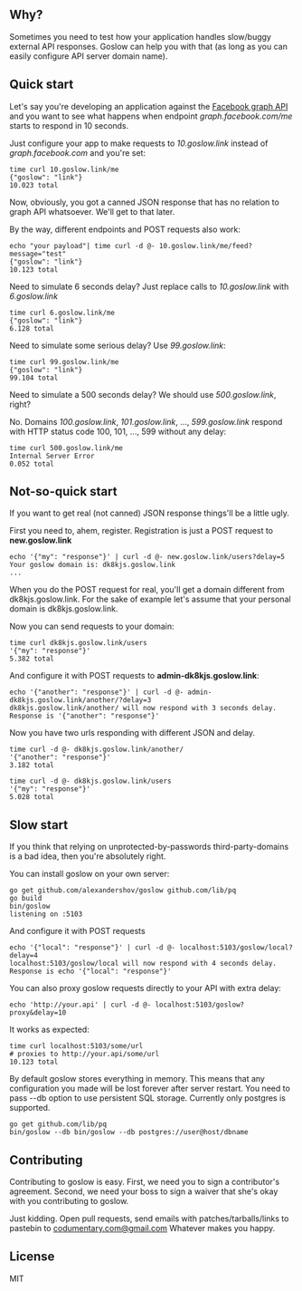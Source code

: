 ## Why?
Sometimes you need to test how your application handles slow/buggy
external API responses. Goslow can help you with that (as long as you can easily
  configure API server domain name).

## Quick start
Let's say you're developing an application against the [Facebook graph API](https://developers.facebook.com/docs/graph-api/quickstart/v2.2) and
you want to see what happens when endpoint *graph.facebook.com/me* starts to respond in 10 seconds.

Just configure your app to make requests to *10.goslow.link* instead of *graph.facebook.com*
and you're set:

```shell
time curl 10.goslow.link/me
{"goslow": "link"}
10.023 total
```

Now, obviously, you got a canned JSON response that has no relation to graph API whatsoever.
We'll get to that later.

By the way, different endpoints and POST requests also work:
```shell
echo "your payload"| time curl -d @- 10.goslow.link/me/feed?message="test"
{"goslow": "link"}
10.123 total
```

Need to simulate 6 seconds delay? Just replace calls to *10.goslow.link* with
*6.goslow.link*

```shell
time curl 6.goslow.link/me
{"goslow": "link"}
6.128 total
```

Need to simulate some serious delay? Use *99.goslow.link*:
```shell
time curl 99.goslow.link/me
{"goslow": "link"}
99.104 total
```

Need to simulate a 500 seconds delay? We should use *500.goslow.link*, right?

No. Domains *100.goslow.link*, *101.goslow.link*, ..., *599.goslow.link* respond with
HTTP status code 100, 101, ..., 599 without any delay:

```shell
time curl 500.goslow.link/me
Internal Server Error
0.052 total
```


## Not-so-quick start
If you want to get real (not canned) JSON response things'll be a little ugly.

First you need to, ahem, register. Registration is just a POST request
to **new.goslow.link**

```shell
echo '{"my": "response"}' | curl -d @- new.goslow.link/users?delay=5
Your goslow domain is: dk8kjs.goslow.link
...
```

When you do the POST request for real, you'll get a domain different
from dk8kjs.goslow.link. For the sake of example let's assume that your
personal domain is dk8kjs.goslow.link.

Now you can send requests to your domain:
```shell
time curl dk8kjs.goslow.link/users
'{"my": "response"}'
5.382 total
```

And configure it with POST requests to **admin-dk8kjs.goslow.link**:
```shell
echo '{"another": "response"}' | curl -d @- admin-dk8kjs.goslow.link/another/?delay=3
dk8kjs.goslow.link/another/ will now respond with 3 seconds delay.
Response is '{"another": "response"}'
```

Now you have two urls responding with different JSON and delay.
```shell
time curl -d @- dk8kjs.goslow.link/another/
'{"another": "response"}'
3.182 total
```

```shell
time curl -d @- dk8kjs.goslow.link/users
'{"my": "response"}'
5.028 total
```

## Slow start
If you think that relying on unprotected-by-passwords third-party-domains is a
bad idea, then you're absolutely right.

You can install goslow on your own server:

```shell
go get github.com/alexandershov/goslow github.com/lib/pq
go build
bin/goslow
listening on :5103
```

And configure it with POST requests
```shell
echo '{"local": "response"}' | curl -d @- localhost:5103/goslow/local?delay=4
localhost:5103/goslow/local will now respond with 4 seconds delay.
Response is echo '{"local": "response"}'
```

You can also proxy goslow requests directly to your API with extra delay:
```shell
echo 'http://your.api' | curl -d @- localhost:5103/goslow?proxy&delay=10
```

It works as expected:
```shell
time curl localhost:5103/some/url
# proxies to http://your.api/some/url
10.123 total
```

By default goslow stores everything in memory. This means that any
configuration you made will be lost forever after server restart.
You need to pass
--db option to use persistent SQL storage. Currently only postgres is supported.
```shell
go get github.com/lib/pq
bin/goslow --db bin/goslow --db postgres://user@host/dbname
```

## Contributing
Contributing to goslow is easy.
First, we need you to sign a contributor's agreement.
Second, we need your boss to sign a waiver that she's okay with you
contributing to goslow.

Just kidding. Open pull requests, send emails with patches/tarballs/links to pastebin
to [codumentary.com@gmail.com](mailto:codumentary.com@gmail.com) Whatever makes you happy.

## License
MIT
